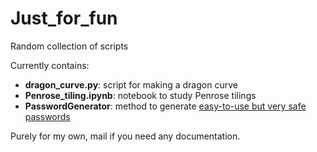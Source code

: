 # Just_for_fun
Random collection of scripts

Currently contains:
- **dragon_curve.py**: script for making a dragon curve
- **Penrose_tiling.ipynb**: notebook to study Penrose tilings
- **PasswordGenerator**: method to generate [easy-to-use but very safe passwords](https://xkcd.com/936/)

Purely for my own, mail if you need any documentation.
